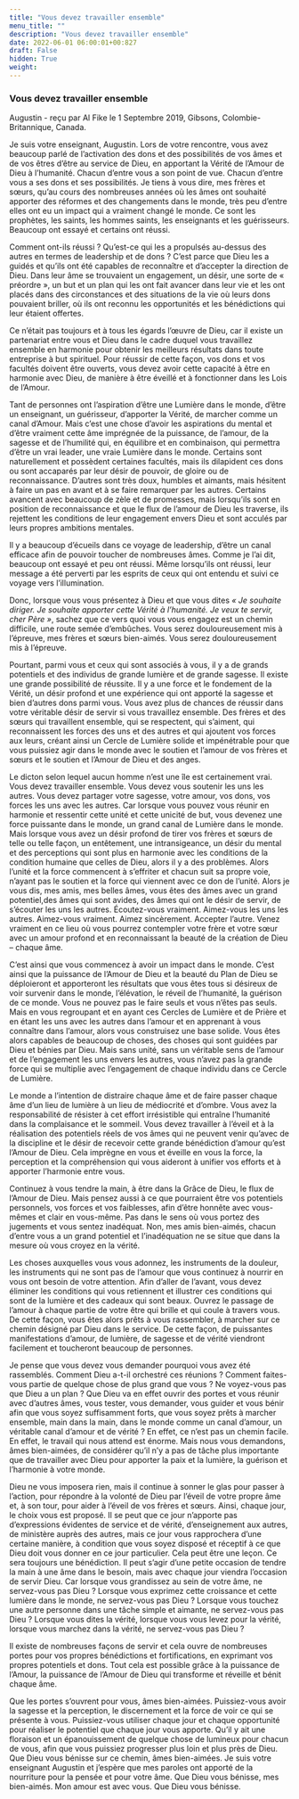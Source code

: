 ```yaml
---
title: "Vous devez travailler ensemble"
menu_title: ""
description: "Vous devez travailler ensemble"
date: 2022-06-01 06:00:01+00:827
draft: False
hidden: True
weight:
---
```

### Vous devez travailler ensemble

Augustin - reçu par Al Fike le 1 Septembre 2019, Gibsons, Colombie-Britannique, Canada.

Je suis votre enseignant, Augustin. Lors de votre rencontre, vous avez beaucoup parlé de l’activation des dons et des possibilités de vos âmes et de vos êtres d’être au service de Dieu, en apportant la Vérité de l’Amour de Dieu à l’humanité. Chacun d’entre vous a son point de vue. Chacun d’entre vous a ses dons et ses possibilités. Je tiens à vous dire, mes frères et sœurs, qu’au cours des nombreuses années où les âmes ont souhaité apporter des réformes et des changements dans le monde, très peu d’entre elles ont eu un impact qui a vraiment changé le monde. Ce sont les prophètes, les saints, les hommes saints, les enseignants et les guérisseurs. Beaucoup ont essayé et certains ont réussi.

Comment ont-ils réussi ? Qu’est-ce qui les a propulsés au-dessus des autres en termes de leadership et de dons ? C’est parce que Dieu les a guidés et qu’ils ont été capables de reconnaître et d’accepter la direction de Dieu. Dans leur âme se trouvaient un engagement, un désir, une sorte de « préordre », un but et un plan qui les ont fait avancer dans leur vie et les ont placés dans des circonstances et des situations de la vie où leurs dons pouvaient briller, où ils ont reconnu les opportunités et les bénédictions qui leur étaient offertes.

Ce n’était pas toujours et à tous les égards l’œuvre de Dieu, car il existe un partenariat entre vous et Dieu dans le cadre duquel vous travaillez ensemble en harmonie pour obtenir les meilleurs résultats dans toute entreprise à but spirituel. Pour réussir de cette façon, vos dons et vos facultés doivent être ouverts, vous devez avoir cette capacité à être en harmonie avec Dieu, de manière à être éveillé et à fonctionner dans les Lois de l’Amour.

Tant de personnes ont l’aspiration d’être une Lumière dans le monde, d’être un enseignant, un guérisseur, d’apporter la Vérité, de marcher comme un canal d’Amour. Mais c’est une chose d’avoir les aspirations du mental et d’être vraiment cette âme imprégnée de la puissance, de l’amour, de la sagesse et de l’humilité qui, en équilibre et en combinaison, qui permettra d’être un vrai leader, une vraie Lumière dans le monde. Certains sont naturellement et possèdent certaines facultés, mais ils dilapident ces dons ou sont accaparés par leur désir de pouvoir, de gloire ou de reconnaissance. D’autres sont très doux, humbles et aimants, mais hésitent à faire un pas en avant et à se faire remarquer par les autres. Certains avancent avec beaucoup de zèle et de promesses, mais lorsqu’ils sont en position de reconnaissance et que le flux de l’amour de Dieu les traverse, ils rejettent les conditions de leur engagement envers Dieu et sont acculés par leurs propres ambitions mentales.

Il y a beaucoup d’écueils dans ce voyage de leadership, d’être un canal efficace afin de pouvoir toucher de nombreuses âmes. Comme je l’ai dit, beaucoup ont essayé et peu ont réussi. Même lorsqu’ils ont réussi, leur message a été perverti par les esprits de ceux qui ont entendu et suivi ce voyage vers l’illumination.

Donc, lorsque vous vous présentez à Dieu et que vous dites *« Je souhaite diriger. Je souhaite apporter cette Vérité à l’humanité. Je veux te servir, cher Père »*, sachez que ce vers quoi vous vous engagez est un chemin difficile, une route semée d’embûches. Vous serez douloureusement mis à l’épreuve, mes frères et sœurs bien-aimés. Vous serez douloureusement mis à l’épreuve.

Pourtant, parmi vous et ceux qui sont associés à vous, il y a de grands potentiels et des individus de grande lumière et de grande sagesse. Il existe une grande possibilité de réussite. Il y a une force et le fondement de la Vérité, un désir profond et une expérience qui ont apporté la sagesse et bien d’autres dons parmi vous. Vous avez plus de chances de réussir dans votre véritable désir de servir si vous travaillez ensemble. Des frères et des sœurs qui travaillent ensemble, qui se respectent, qui s’aiment, qui reconnaissent les forces des uns et des autres et qui ajoutent vos forces aux leurs, créant ainsi un Cercle de Lumière solide et impénétrable pour que vous puissiez agir dans le monde avec le soutien et l’amour de vos frères et sœurs et le soutien et l’Amour de Dieu et des anges.

Le dicton selon lequel aucun homme n’est une île est certainement vrai. Vous devez travailler ensemble. Vous devez vous soutenir les uns les autres. Vous devez partager votre sagesse, votre amour, vos dons, vos forces les uns avec les autres. Car lorsque vous pouvez vous réunir en harmonie et ressentir cette unité et cette unicité de but, vous devenez une force puissante dans le monde, un grand canal de Lumière dans le monde. Mais lorsque vous avez un désir profond de tirer vos frères et sœurs de telle ou telle façon, un entêtement, une intransigeance, un désir du mental et des perceptions qui sont plus en harmonie avec les conditions de la condition humaine que celles de Dieu, alors il y a des problèmes. Alors l’unité et la force commencent à s’effriter et chacun suit sa propre voie, n’ayant pas le soutien et la force qui viennent avec ce don de l’unité. Alors je vous dis, mes amis, mes belles âmes, vous êtes des âmes avec un grand potentiel,des âmes qui sont avides, des âmes qui ont le désir de servir, de s’écouter les uns les autres. Écoutez-vous vraiment. Aimez-vous les uns les autres. Aimez-vous vraiment. Aimez sincèrement. Accepter l’autre. Venez vraiment en ce lieu où vous pourrez contempler votre frère et votre sœur avec un amour profond et en reconnaissant la beauté de la création de Dieu – chaque âme.

C’est ainsi que vous commencez à avoir un impact dans le monde. C’est ainsi que la puissance de l’Amour de Dieu et la beauté du Plan de Dieu se déploieront et apporteront les résultats que vous êtes tous si désireux de voir survenir dans le monde, l’élévation, le réveil de l’humanité, la guérison de ce monde. Vous ne pouvez pas le faire seuls et vous n’êtes pas seuls. Mais en vous regroupant et en ayant ces Cercles de Lumière et de Prière et en étant les uns avec les autres dans l’amour et en apprenant à vous connaître dans l’amour, alors vous construisez une base solide. Vous êtes alors capables de beaucoup de choses, des choses qui sont guidées par Dieu et bénies par Dieu. Mais sans unité, sans un véritable sens de l’amour et de l’engagement les uns envers les autres, vous n’avez pas la grande force qui se multiplie avec l’engagement de chaque individu dans ce Cercle de Lumière.

Le monde a l’intention de distraire chaque âme et de faire passer chaque âme d’un lieu de lumière à un lieu de médiocrité et d’ombre. Vous avez la responsabilité de résister à cet effort irrésistible qui entraîne l’humanité dans la complaisance et le sommeil. Vous devez travailler à l’éveil et à la réalisation des potentiels réels de vos âmes qui ne peuvent venir qu’avec de la discipline et le désir de recevoir cette grande bénédiction d’amour qu’est l’Amour de Dieu. Cela imprègne en vous et éveille en vous la force, la perception et la compréhension qui vous aideront à unifier vos efforts et à apporter l’harmonie entre vous.

Continuez à vous tendre la main, à être dans la Grâce de Dieu, le flux de l’Amour de Dieu. Mais pensez aussi à ce que pourraient être vos potentiels personnels, vos forces et vos faiblesses, afin d’être honnête avec vous-mêmes et clair en vous-même. Pas dans le sens où vous portez des jugements et vous sentez inadéquat. Non, mes amis bien-aimés, chacun d’entre vous a un grand potentiel et l’inadéquation ne se situe que dans la mesure où vous croyez en la vérité.

Les choses auxquelles vous vous adonnez, les instruments de la douleur, les instruments qui ne sont pas de l’amour que vous continuez à nourrir en vous ont besoin de votre attention. Afin d’aller de l’avant, vous devez éliminer les conditions qui vous retiennent et illustrer ces conditions qui sont de la lumière et des cadeaux qui sont beaux. Ouvrez le passage de l’amour à chaque partie de votre être qui brille et qui coule à travers vous. De cette façon, vous êtes alors prêts à vous rassembler, à marcher sur ce chemin désigné par Dieu dans le service. De cette façon, de puissantes manifestations d’amour, de lumière, de sagesse et de vérité viendront facilement et toucheront beaucoup de personnes.

Je pense que vous devez vous demander pourquoi vous avez été rassemblés. Comment Dieu a-t-il orchestré ces réunions ? Comment faites-vous partie de quelque chose de plus grand que vous ? Ne voyez-vous pas que Dieu a un plan ? Que Dieu va en effet ouvrir des portes et vous réunir avec d’autres âmes, vous tester, vous demander, vous guider et vous bénir afin que vous soyez suffisamment forts, que vous soyez prêts à marcher ensemble, main dans la main, dans le monde comme un canal d’amour, un véritable canal d’amour et de vérité ? En effet, ce n’est pas un chemin facile. En effet, le travail qui nous attend est énorme. Mais nous vous demandons, âmes bien-aimées, de considérer qu’il n’y a pas de tâche plus importante que de travailler avec Dieu pour apporter la paix et la lumière, la guérison et l’harmonie à votre monde.

Dieu ne vous imposera rien, mais il continue à sonner le glas pour passer à l’action, pour répondre à la volonté de Dieu par l’éveil de votre propre âme et, à son tour, pour aider à l’éveil de vos frères et sœurs. Ainsi, chaque jour, le choix vous est proposé. Il se peut que ce jour n’apporte pas d’expressions évidentes de service et de vérité, d’enseignement aux autres, de ministère auprès des autres, mais ce jour vous rapprochera d’une certaine manière, à condition que vous soyez disposé et réceptif à ce que Dieu doit vous donner en ce jour particulier. Cela peut être une leçon. Ce sera toujours une bénédiction. Il peut s’agir d’une petite occasion de tendre la main à une âme dans le besoin, mais avec chaque jour viendra l’occasion de servir Dieu. Car lorsque vous grandissez au sein de votre âme, ne servez-vous pas Dieu ? Lorsque vous exprimez cette croissance et cette lumière dans le monde, ne servez-vous pas Dieu ? Lorsque vous touchez une autre personne dans une tâche simple et aimante, ne servez-vous pas Dieu ? Lorsque vous dites la vérité, lorsque vous vous levez pour la vérité, lorsque vous marchez dans la vérité, ne servez-vous pas Dieu ?

Il existe de nombreuses façons de servir et cela ouvre de nombreuses portes pour vos propres bénédictions et fortifications, en exprimant vos propres potentiels et dons. Tout cela est possible grâce à la puissance de l’Amour, la puissance de l’Amour de Dieu qui transforme et réveille et bénit chaque âme.

Que les portes s’ouvrent pour vous, âmes bien-aimées. Puissiez-vous avoir la sagesse et la perception, le discernement et la force de voir ce qui se présente à vous. Puissiez-vous utiliser chaque jour et chaque opportunité pour réaliser le potentiel que chaque jour vous apporte. Qu’il y ait une floraison et un épanouissement de quelque chose de lumineux pour chacun de vous, afin que vous puissiez progresser plus loin et plus près de Dieu. Que Dieu vous bénisse sur ce chemin, âmes bien-aimées. Je suis votre enseignant Augustin et j’espère que mes paroles ont apporté de la nourriture pour la pensée et pour votre âme. Que Dieu vous bénisse, mes bien-aimés. Mon amour est avec vous. Que Dieu vous bénisse.
